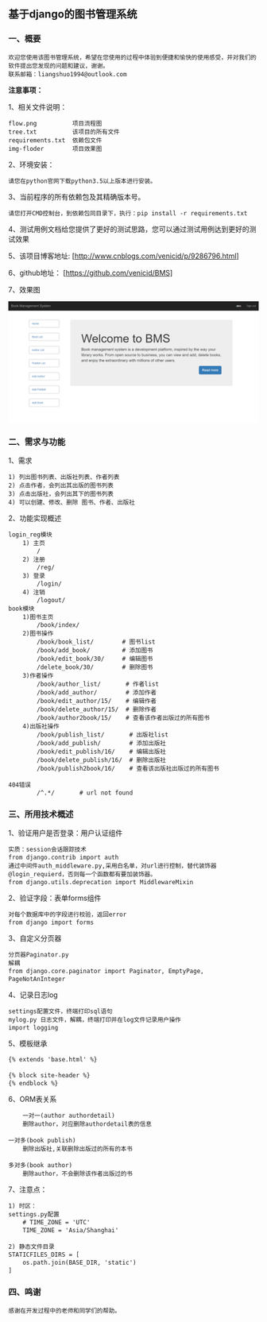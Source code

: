 基于django的图书管理系统
---------------

### 一、概要

	欢迎您使用该图书管理系统，希望在您使用的过程中体验到便捷和愉快的使用感受，并对我们的软件提出您发现的问题和建议，谢谢。
	联系邮箱：liangshuo1994@outlook.com

**注意事项：**

1、相关文件说明：

    flow.png          项目流程图
    tree.txt          该项目的所有文件
    requirements.txt  依赖包文件
    img-floder        项目效果图

2、环境安装：

    请您在python官网下载python3.5以上版本进行安装。

3、当前程序的所有依赖包及其精确版本号。

    请您打开CMD控制台，到依赖包同目录下，执行：pip install -r requirements.txt

4、测试用例文档给您提供了更好的测试思路，您可以通过测试用例达到更好的测试效果

5、该项目博客地址:
	[http://www.cnblogs.com/venicid/p/9286796.html]

6、github地址：
	[https://github.com/venicid/BMS]

7、效果图

   ![BMS效果图](https://github.com/venicid/BMS/blob/master/img-floder/book_index.png)

### 二、需求与功能

1、需求

    1) 列出图书列表、出版社列表、作者列表
    2) 点击作者，会列出其出版的图书列表
    3) 点击出版社，会列出其下的图书列表
    4) 可以创建、修改、删除 图书、作者、出版社

2、功能实现概述

    login_reg模块
        1) 主页
            /
        2) 注册
            /reg/
        3) 登录
            /login/
        4) 注销
            /logout/
    book模块
        1)图书主页
            /book/index/
        2)图书操作
            /book/book_list/        # 图书list
            /book/add_book/         # 添加图书
            /book/edit_book/30/     # 编辑图书
            /delete_book/30/        # 删除图书
        3)作者操作
            /book/author_list/       # 作者list
            /book/add_author/        # 添加作者
            /book/edit_author/15/    # 编辑作者
            /book/delete_author/15/  # 删除作者
            /book/author2book/15/    # 查看该作者出版过的所有图书
        4)出版社操作
            /book/publish_list/       # 出版社list
            /book/add_publish/        # 添加出版社
            /book/edit_publish/16/    # 编辑出版社
            /book/delete_publish/16/  # 删除出版社
            /book/publish2book/16/    # 查看该出版社出版过的所有图书

    404错误
            /^.*/       # url not found



### 三、所用技术概述

1、验证用户是否登录：用户认证组件

	实质：session会话跟踪技术
	from django.contrib import auth
	通过中间件auth_middleware.py,采用白名单，对url进行控制，替代装饰器@login_requierd，否则每一个函数都有要加装饰器。
	from django.utils.deprecation import MiddlewareMixin

2、验证字段：表单forms组件

	对每个数据库中的字段进行校验，返回error
	from django import forms

3、自定义分页器

	分页器Paginator.py
	解耦
	from django.core.paginator import Paginator, EmptyPage, PageNotAnInteger

4、记录日志log

	settings配置文件，终端打印sql语句
	mylog.py 日志文件，解耦，终端打印并在log文件记录用户操作
	import logging

5、模板继承

    {% extends 'base.html' %}

    {% block site-header %}
    {% endblock %}


6、ORM表关系

        一对一(author authordetail)
		删除author，对应删除authordetail表的信息

	一对多(book publish)
		删除出版社,关联删除出版过的所有的本书

	多对多(book author)
		删除author，不会删除该作者出版过的书


7、注意点：

	1) 时区：
	settings.py配置
		# TIME_ZONE = 'UTC'
		TIME_ZONE = 'Asia/Shanghai'

	2) 静态文件目录
	STATICFILES_DIRS = [
		os.path.join(BASE_DIR, 'static')
	]



### 四、鸣谢

    感谢在开发过程中的老师和同学们的帮助。
